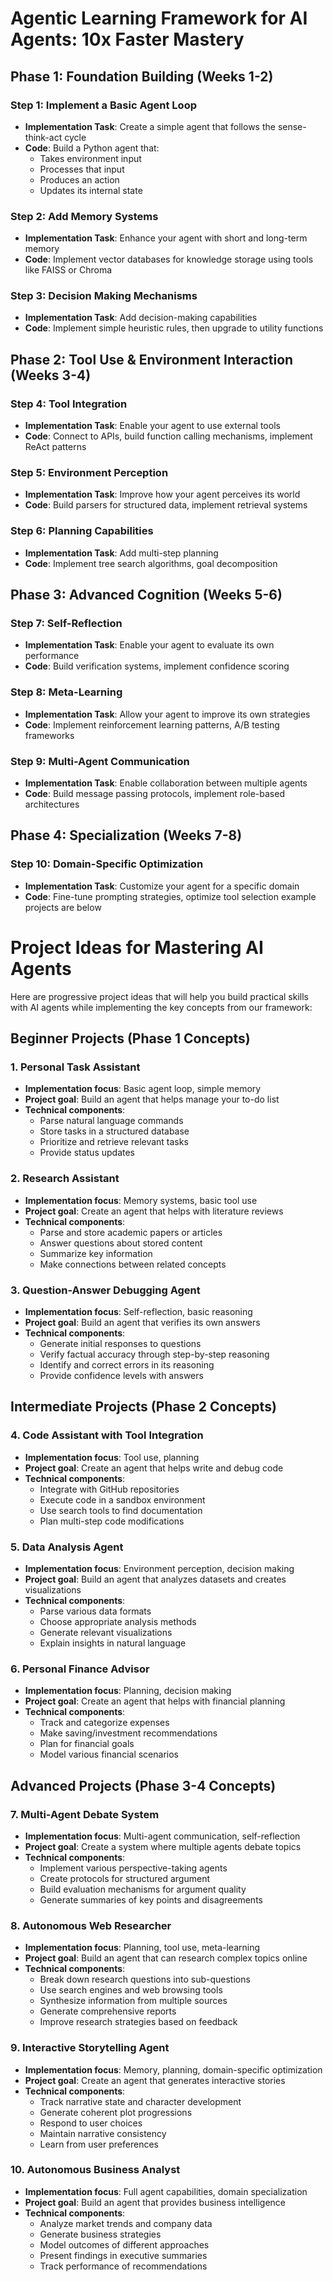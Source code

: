# Agentic Learning Framework for AI Agents: 10x Faster Mastery


## Phase 1: Foundation Building (Weeks 1-2)

### Step 1: Implement a Basic Agent Loop
- **Implementation Task**: Create a simple agent that follows the sense-think-act cycle
- **Code**: Build a Python agent that:
  - Takes environment input
  - Processes that input
  - Produces an action
  - Updates its internal state

### Step 2: Add Memory Systems
- **Implementation Task**: Enhance your agent with short and long-term memory
- **Code**: Implement vector databases for knowledge storage using tools like FAISS or Chroma

### Step 3: Decision Making Mechanisms
- **Implementation Task**: Add decision-making capabilities
- **Code**: Implement simple heuristic rules, then upgrade to utility functions

## Phase 2: Tool Use & Environment Interaction (Weeks 3-4)

### Step 4: Tool Integration
- **Implementation Task**: Enable your agent to use external tools
- **Code**: Connect to APIs, build function calling mechanisms, implement ReAct patterns

### Step 5: Environment Perception
- **Implementation Task**: Improve how your agent perceives its world
- **Code**: Build parsers for structured data, implement retrieval systems

### Step 6: Planning Capabilities
- **Implementation Task**: Add multi-step planning
- **Code**: Implement tree search algorithms, goal decomposition

## Phase 3: Advanced Cognition (Weeks 5-6)

### Step 7: Self-Reflection
- **Implementation Task**: Enable your agent to evaluate its own performance
- **Code**: Build verification systems, implement confidence scoring

### Step 8: Meta-Learning
- **Implementation Task**: Allow your agent to improve its own strategies
- **Code**: Implement reinforcement learning patterns, A/B testing frameworks

### Step 9: Multi-Agent Communication
- **Implementation Task**: Enable collaboration between multiple agents
- **Code**: Build message passing protocols, implement role-based architectures

## Phase 4: Specialization (Weeks 7-8)

### Step 10: Domain-Specific Optimization
- **Implementation Task**: Customize your agent for a specific domain
- **Code**: Fine-tune prompting strategies, optimize tool selection
 example projects are below

# Project Ideas for Mastering AI Agents

Here are progressive project ideas that will help you build practical skills with AI agents while implementing the key concepts from our framework:

## Beginner Projects (Phase 1 Concepts)

### 1. Personal Task Assistant
- **Implementation focus**: Basic agent loop, simple memory
- **Project goal**: Build an agent that helps manage your to-do list
- **Technical components**:
  - Parse natural language commands
  - Store tasks in a structured database
  - Prioritize and retrieve relevant tasks
  - Provide status updates

### 2. Research Assistant
- **Implementation focus**: Memory systems, basic tool use
- **Project goal**: Create an agent that helps with literature reviews
- **Technical components**:
  - Parse and store academic papers or articles
  - Answer questions about stored content
  - Summarize key information
  - Make connections between related concepts

### 3. Question-Answer Debugging Agent
- **Implementation focus**: Self-reflection, basic reasoning
- **Project goal**: Build an agent that verifies its own answers
- **Technical components**:
  - Generate initial responses to questions
  - Verify factual accuracy through step-by-step reasoning
  - Identify and correct errors in its reasoning
  - Provide confidence levels with answers

## Intermediate Projects (Phase 2 Concepts)

### 4. Code Assistant with Tool Integration
- **Implementation focus**: Tool use, planning
- **Project goal**: Create an agent that helps write and debug code
- **Technical components**:
  - Integrate with GitHub repositories
  - Execute code in a sandbox environment
  - Use search tools to find documentation
  - Plan multi-step code modifications

### 5. Data Analysis Agent
- **Implementation focus**: Environment perception, decision making
- **Project goal**: Build an agent that analyzes datasets and creates visualizations
- **Technical components**:
  - Parse various data formats
  - Choose appropriate analysis methods
  - Generate relevant visualizations
  - Explain insights in natural language

### 6. Personal Finance Advisor
- **Implementation focus**: Planning, decision making
- **Project goal**: Create an agent that helps with financial planning
- **Technical components**:
  - Track and categorize expenses
  - Make saving/investment recommendations
  - Plan for financial goals
  - Model various financial scenarios

## Advanced Projects (Phase 3-4 Concepts)

### 7. Multi-Agent Debate System
- **Implementation focus**: Multi-agent communication, self-reflection
- **Project goal**: Create a system where multiple agents debate topics
- **Technical components**:
  - Implement various perspective-taking agents
  - Create protocols for structured argument
  - Build evaluation mechanisms for argument quality
  - Generate summaries of key points and disagreements

### 8. Autonomous Web Researcher
- **Implementation focus**: Planning, tool use, meta-learning
- **Project goal**: Build an agent that can research complex topics online
- **Technical components**:
  - Break down research questions into sub-questions
  - Use search engines and web browsing tools
  - Synthesize information from multiple sources
  - Generate comprehensive reports
  - Improve research strategies based on feedback

### 9. Interactive Storytelling Agent
- **Implementation focus**: Memory, planning, domain-specific optimization
- **Project goal**: Create an agent that generates interactive stories
- **Technical components**:
  - Track narrative state and character development
  - Generate coherent plot progressions
  - Respond to user choices
  - Maintain narrative consistency
  - Learn from user preferences

### 10. Autonomous Business Analyst
- **Implementation focus**: Full agent capabilities, domain specialization
- **Project goal**: Build an agent that provides business intelligence
- **Technical components**:
  - Analyze market trends and company data
  - Generate business strategies
  - Model outcomes of different approaches
  - Present findings in executive summaries
  - Track performance of recommendations



